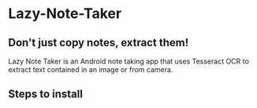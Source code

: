 # Lazy-Note-Taker

## Don't just copy notes, extract them!

Lazy Note Taker is an Android note taking app that uses Tesseract OCR to extract text contained in an image or from camera.


## Steps to install
